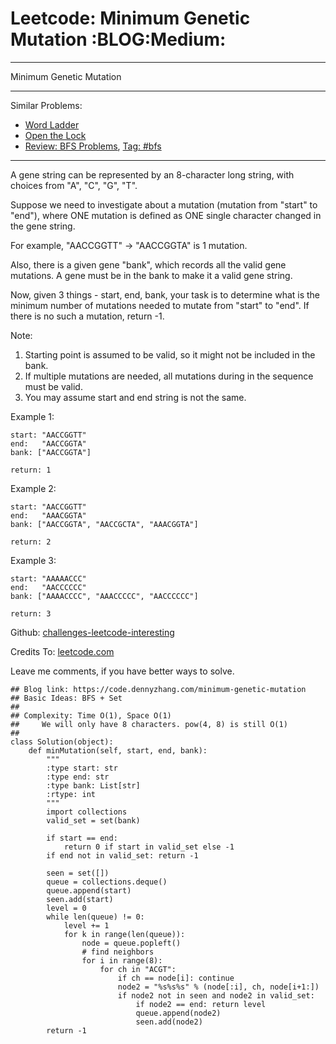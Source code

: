 # Leetcode: Minimum Genetic Mutation     :BLOG:Medium:


---

Minimum Genetic Mutation  

---

Similar Problems:  
-   [Word Ladder](https://code.dennyzhang.com/word-ladder)
-   [Open the Lock](https://code.dennyzhang.com/open-the-lock)
-   [Review: BFS Problems](https://code.dennyzhang.com/review-bfs), [Tag: #bfs](https://code.dennyzhang.com/tag/bfs)

---

A gene string can be represented by an 8-character long string, with choices from "A", "C", "G", "T".  

Suppose we need to investigate about a mutation (mutation from "start" to "end"), where ONE mutation is defined as ONE single character changed in the gene string.  

For example, "AACCGGTT" -> "AACCGGTA" is 1 mutation.  

Also, there is a given gene "bank", which records all the valid gene mutations. A gene must be in the bank to make it a valid gene string.  

Now, given 3 things - start, end, bank, your task is to determine what is the minimum number of mutations needed to mutate from "start" to "end". If there is no such a mutation, return -1.  

Note:  

1.  Starting point is assumed to be valid, so it might not be included in the bank.
2.  If multiple mutations are needed, all mutations during in the sequence must be valid.
3.  You may assume start and end string is not the same.

Example 1:  

    start: "AACCGGTT"
    end:   "AACCGGTA"
    bank: ["AACCGGTA"]
    
    return: 1

Example 2:  

    start: "AACCGGTT"
    end:   "AAACGGTA"
    bank: ["AACCGGTA", "AACCGCTA", "AAACGGTA"]
    
    return: 2

Example 3:  

    start: "AAAAACCC"
    end:   "AACCCCCC"
    bank: ["AAAACCCC", "AAACCCCC", "AACCCCCC"]
    
    return: 3

Github: [challenges-leetcode-interesting](https://github.com/DennyZhang/challenges-leetcode-interesting/tree/master/minimum-genetic-mutation)  

Credits To: [leetcode.com](https://leetcode.com/problems/minimum-genetic-mutation/description/)  

Leave me comments, if you have better ways to solve.  

    ## Blog link: https://code.dennyzhang.com/minimum-genetic-mutation
    ## Basic Ideas: BFS + Set
    ##
    ## Complexity: Time O(1), Space O(1)
    ##     We will only have 8 characters. pow(4, 8) is still O(1)
    ##
    class Solution(object):
        def minMutation(self, start, end, bank):
            """
            :type start: str
            :type end: str
            :type bank: List[str]
            :rtype: int
            """
            import collections
            valid_set = set(bank)
    
            if start == end:
                return 0 if start in valid_set else -1
            if end not in valid_set: return -1
    
            seen = set([])
            queue = collections.deque()
            queue.append(start)
            seen.add(start)
            level = 0
            while len(queue) != 0:
                level += 1
                for k in range(len(queue)):
                    node = queue.popleft()
                    # find neighbors
                    for i in range(8):
                        for ch in "ACGT":
                            if ch == node[i]: continue
                            node2 = "%s%s%s" % (node[:i], ch, node[i+1:])
                            if node2 not in seen and node2 in valid_set:
                                if node2 == end: return level
                                queue.append(node2)
                                seen.add(node2)
            return -1